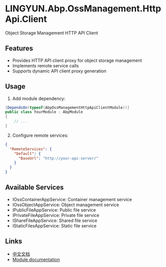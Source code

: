 # LINGYUN.Abp.OssManagement.HttpApi.Client

Object Storage Management HTTP API Client

## Features

* Provides HTTP API client proxy for object storage management
* Implements remote service calls
* Supports dynamic API client proxy generation

## Usage

1. Add module dependency:

```csharp
[DependsOn(typeof(AbpOssManagementHttpApiClientModule))]
public class YourModule : AbpModule
{
    // ...
}
```

2. Configure remote services:

```json
{
  "RemoteServices": {
    "Default": {
      "BaseUrl": "http://your-api-server/"
    }
  }
}
```

## Available Services

* IOssContainerAppService: Container management service
* IOssObjectAppService: Object management service
* IPublicFileAppService: Public file service
* IPrivateFileAppService: Private file service
* IShareFileAppService: Shared file service
* IStaticFilesAppService: Static file service

## Links

* [中文文档](./README.md)
* [Module documentation](../README.md)
